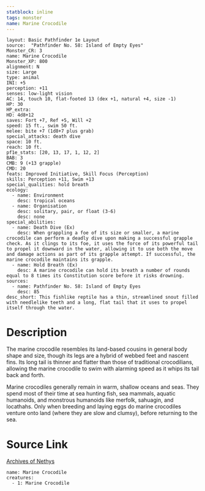 ```yaml
---
statblock: inline
tags: monster
name: Marine Crocodile
---
```

```statblock
layout: Basic Pathfinder 1e Layout
source:  "Pathfinder No. 58: Island of Empty Eyes"
Monster_CR: 3
name: Marine Crocodile
Monster_XP: 800
alignment: N
size: Large
type: animal
INI: +5
perception: +11
senses: low-light vision
AC: 14, touch 10, flat-footed 13 (dex +1, natural +4, size -1)
HP: 30
HP_extra: 
HD: 4d8+12
saves: Fort +7, Ref +5, Will +2
speed: 15 ft., swim 50 ft.
melee: bite +7 (1d8+7 plus grab)
special_attacks: death dive
space: 10 ft.
reach: 10 ft.
pf1e_stats: [20, 13, 17, 1, 12, 2]
BAB: 3
CMB: 9 (+13 grapple)
CMD: 20
feats: Improved Initiative, Skill Focus (Perception)
skills: Perception +11, Swim +13
special_qualities: hold breath
ecology:
  - name: Environment
    desc: tropical oceans
  - name: Organisation
    desc: solitary, pair, or float (3-6)
    desc: none
special_abilities:
  - name: Death Dive (Ex)
    desc: When grappling a foe of its size or smaller, a marine crocodile can perform a deadly dive upon making a successful grapple check. As it clings to its foe, it uses the force of its powerful tail to propel it downward in the water, allowing it to use both the move and damage actions as part of its grapple attempt. If successful, the marine crocodile maintains its grapple.
  - name: Hold Breath (Ex)
    desc: A marine crocodile can hold its breath a number of rounds equal to 8 times its Constitution score before it risks drowning.
sources:
  - name: Pathfinder No. 58: Island of Empty Eyes
    desc: 85
desc_short: This fishlike reptile has a thin, streamlined snout filled with needlelike teeth and a long, flat tail that it uses to propel itself through the water.
```
# Description
The marine crocodile resembles its land-based cousins in general body shape and size, though its legs are a hybrid of webbed feet and nascent fins. Its long tail is thinner and flatter than those of traditional crocodilians, allowing the marine crocodile to swim with alarming speed as it whips its tail back and forth.

Marine crocodiles generally remain in warm, shallow oceans and seas. They spend most of their time at sea hunting fish, sea mammals, aquatic humanoids, and monstrous humanoids like merfolk, sahuagin, and locathahs. Only when breeding and laying eggs do marine crocodiles venture onto land (where they are slow and clumsy), before returning to the sea.
# Source Link
[Archives of Nethys](https://aonprd.com/MonsterDisplay.aspx?ItemName=Marine%20Crocodile)
```encounter-table
name: Marine Crocodile
creatures:
  - 1: Marine Crocodile
```
